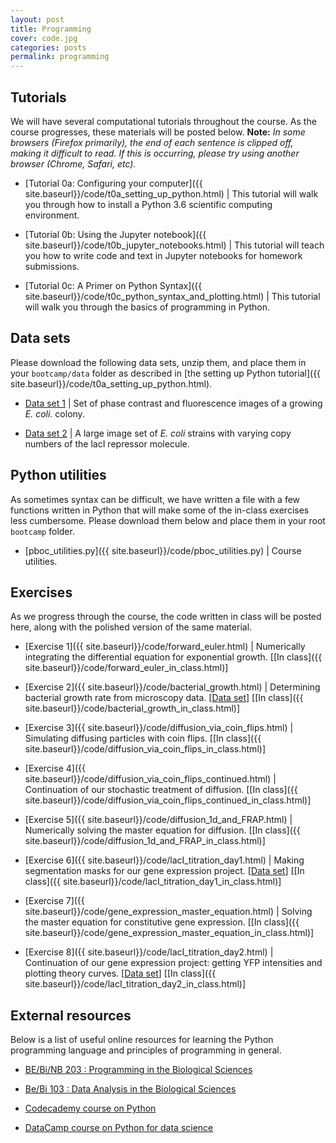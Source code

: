 ```yaml
---
layout: post
title: Programming
cover: code.jpg
categories: posts
permalink: programming
---
```


## Tutorials
We will have several computational tutorials throughout the course. As the course
progresses, these materials will be posted below. **Note:** *In some browsers (Firefox primarily), the end of each sentence is clipped off, making it difficult to read. If this is occurring, please try using another browser (Chrome, Safari, etc).*

* [Tutorial 0a: Configuring your computer]({{ site.baseurl}}/code/t0a_setting_up_python.html) \| This tutorial will walk you through how to install a Python 3.6 scientific computing environment.

* [Tutorial 0b: Using the Jupyter notebook]({{ site.baseurl}}/code/t0b_jupyter_notebooks.html) \| This tutorial will teach you how to write code and text in Jupyter notebooks for homework submissions.

* [Tutorial 0c: A Primer on Python Syntax]({{ site.baseurl}}/code/t0c_python_syntax_and_plotting.html) \| This tutorial will walk you through the basics of programming in Python.



## Data sets
Please download the following data sets, unzip them, and place them in your `bootcamp/data` folder as described in [the setting up Python tutorial]({{ site.baseurl}}/code/t0a_setting_up_python.html).

* [Data set 1](http://rpdata.caltech.edu/courses/course_data/ecoli_growth.zip) \| Set of phase contrast and fluorescence images of a growing *E. coli.* colony.

* [Data set 2](http://rpdata.caltech.edu/courses/course_data/lacI_titration.zip) \| A large image set of *E. coli* strains with varying copy numbers of the lacI repressor molecule.




## Python utilities
As sometimes syntax can be difficult, we have written a file with a few functions written in Python that will make some of the in-class exercises less cumbersome. Please download them below and place them in your root `bootcamp` folder.

* [pboc_utilities.py]({{ site.baseurl}}/code/pboc_utilities.py) \| Course utilities.



## Exercises
As we progress through the course, the code written in class will be posted here, along with the polished version of the same material.

* [Exercise 1]({{ site.baseurl}}/code/forward_euler.html) \| Numerically integrating the differential equation for exponential growth. \[[In class]({{ site.baseurl}}/code/forward_euler_in_class.html)\]

* [Exercise 2]({{ site.baseurl}}/code/bacterial_growth.html) \| Determining bacterial growth rate from microscopy data. \[[Data set](http://rpdata.caltech.edu/courses/course_data/ecoli_growth.zip)\] \[[In class]({{ site.baseurl}}/code/bacterial_growth_in_class.html)\]

* [Exercise 3]({{ site.baseurl}}/code/diffusion_via_coin_flips.html) \| Simulating diffusing particles with coin flips. \[[In class]({{ site.baseurl}}/code/diffusion_via_coin_flips_in_class.html)\]

* [Exercise 4]({{ site.baseurl}}/code/diffusion_via_coin_flips_continued.html) \| Continuation of our stochastic treatment of diffusion. \[[In class]({{ site.baseurl}}/code/diffusion_via_coin_flips_continued_in_class.html)\]

* [Exercise 5]({{ site.baseurl}}/code/diffusion_1d_and_FRAP.html) \| Numerically solving the master equation for diffusion. \[[In class]({{ site.baseurl}}/code/diffusion_1d_and_FRAP_in_class.html)\]

* [Exercise 6]({{ site.baseurl}}/code/lacI_titration_day1.html) \| Making segmentation masks for our gene expression project. \[[Data set](http://rpdata.caltech.edu/courses/course_data/lacI_titration.zip)\] \[[In class]({{ site.baseurl}}/code/lacI_titration_day1_in_class.html)\]

* [Exercise 7]({{ site.baseurl}}/code/gene_expression_master_equation.html) \| Solving the master equation for constitutive gene expression. \[[In class]({{ site.baseurl}}/code/gene_expression_master_equation_in_class.html)\]

* [Exercise 8]({{ site.baseurl}}/code/lacI_titration_day2.html) \| Continuation of our gene expression project: getting YFP intensities and plotting theory curves. \[[Data set](http://rpdata.caltech.edu/courses/course_data/lacI_titration.zip)\] \[[In class]({{ site.baseurl}}/code/lacI_titration_day2_in_class.html)\]


## External resources
Below is a list of useful online resources for learning the Python programming language and principles of programming in general.

* [BE/Bi/NB 203 : Programming in the Biological Sciences](http://justinbois.github.io/bootcamp/2018/)

* [Be/Bi 103 : Data Analysis in the Biological Sciences](http://www.bebi103.caltech.edu)

* [Codecademy course on Python](https://www.codecademy.com/learn/python)

* [DataCamp course on Python for data science](https://www.datacamp.com/courses/intro-to-python-for-data-science)
